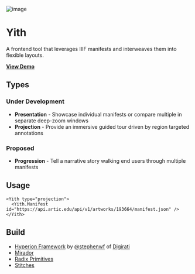 ![image](https://user-images.githubusercontent.com/7376450/142130947-905bab5b-308a-4b05-a2c2-e2e8b3ca095c.png)

# Yith

A frontend tool that leverages IIIF manifests and interweaves them into flexible layouts.

[**View Demo**](https://yith.dev/)

## Types

### Under Development

- **Presentation** - Showcase individual manifests or compare multiple in separate deep-zoom windows
- **Projection** - Provide an immersive guided tour driven by region targeted annotations

### Proposed

- **Progression** - Tell a narrative story walking end users through multiple manifests

## Usage

```shell
<Yith type="projection">
  <Yith.Manifest id="https://api.artic.edu/api/v1/artworks/193664/manifest.json" />
</Yith>
```

## Build

- [Hyperion Framework](https://github.com/digirati-labs/hyperion) by [@stephenwf](https://github.com/stephenwf) of [Digirati](https://digirati.com/)
- [Mirador](https://github.com/ProjectMirador/mirador)
- [Radix Primitives](https://www.radix-ui.com/docs/primitives)
- [Stitches](https://stitches.dev/)
